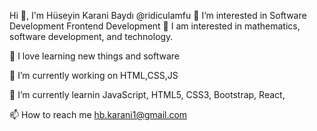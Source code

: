 
Hi 👋, I'm Hüseyin Karani Baydı @ridiculamfu
👀 I’m interested in Software Development Frontend Development
👀 I am interested in mathematics, software development, and technology.

🤭 I love learning new things and software

🔭 I’m currently working on HTML,CSS,JS

🌱 I’m currently learnin JavaScript, HTML5, CSS3, Bootstrap, React,

📫 How to reach me hb.karani1@gmail.com
<!---
ridiculamfu/ridiculamfu is a ✨ special ✨ repository because its `README.md` (this file) appears on your GitHub profile.
You can click the Preview link to take a look at your changes.
--->
